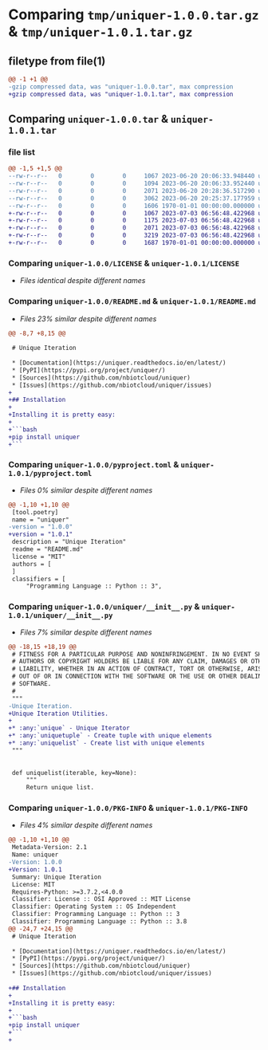 # Comparing `tmp/uniquer-1.0.0.tar.gz` & `tmp/uniquer-1.0.1.tar.gz`

## filetype from file(1)

```diff
@@ -1 +1 @@
-gzip compressed data, was "uniquer-1.0.0.tar", max compression
+gzip compressed data, was "uniquer-1.0.1.tar", max compression
```

## Comparing `uniquer-1.0.0.tar` & `uniquer-1.0.1.tar`

### file list

```diff
@@ -1,5 +1,5 @@
--rw-r--r--   0        0        0     1067 2023-06-20 20:06:33.948440 uniquer-1.0.0/LICENSE
--rw-r--r--   0        0        0     1094 2023-06-20 20:06:33.952440 uniquer-1.0.0/README.md
--rw-r--r--   0        0        0     2071 2023-06-20 20:28:36.517290 uniquer-1.0.0/pyproject.toml
--rw-r--r--   0        0        0     3062 2023-06-20 20:25:37.177959 uniquer-1.0.0/uniquer/__init__.py
--rw-r--r--   0        0        0     1606 1970-01-01 00:00:00.000000 uniquer-1.0.0/PKG-INFO
+-rw-r--r--   0        0        0     1067 2023-07-03 06:56:48.422968 uniquer-1.0.1/LICENSE
+-rw-r--r--   0        0        0     1175 2023-07-03 06:56:48.422968 uniquer-1.0.1/README.md
+-rw-r--r--   0        0        0     2071 2023-07-03 06:56:48.422968 uniquer-1.0.1/pyproject.toml
+-rw-r--r--   0        0        0     3219 2023-07-03 06:56:48.422968 uniquer-1.0.1/uniquer/__init__.py
+-rw-r--r--   0        0        0     1687 1970-01-01 00:00:00.000000 uniquer-1.0.1/PKG-INFO
```

### Comparing `uniquer-1.0.0/LICENSE` & `uniquer-1.0.1/LICENSE`

 * *Files identical despite different names*

### Comparing `uniquer-1.0.0/README.md` & `uniquer-1.0.1/README.md`

 * *Files 23% similar despite different names*

```diff
@@ -8,7 +8,15 @@
 
 # Unique Iteration
 
 * [Documentation](https://uniquer.readthedocs.io/en/latest/)
 * [PyPI](https://pypi.org/project/uniquer/)
 * [Sources](https://github.com/nbiotcloud/uniquer)
 * [Issues](https://github.com/nbiotcloud/uniquer/issues)
+
+## Installation
+
+Installing it is pretty easy:
+
+```bash
+pip install uniquer
+```
```

### Comparing `uniquer-1.0.0/pyproject.toml` & `uniquer-1.0.1/pyproject.toml`

 * *Files 0% similar despite different names*

```diff
@@ -1,10 +1,10 @@
 [tool.poetry]
 name = "uniquer"
-version = "1.0.0"
+version = "1.0.1"
 description = "Unique Iteration"
 readme = "README.md"
 license = "MIT"
 authors = [
 ]
 classifiers = [
     "Programming Language :: Python :: 3",
```

### Comparing `uniquer-1.0.0/uniquer/__init__.py` & `uniquer-1.0.1/uniquer/__init__.py`

 * *Files 7% similar despite different names*

```diff
@@ -18,15 +18,19 @@
 # FITNESS FOR A PARTICULAR PURPOSE AND NONINFRINGEMENT. IN NO EVENT SHALL THE
 # AUTHORS OR COPYRIGHT HOLDERS BE LIABLE FOR ANY CLAIM, DAMAGES OR OTHER
 # LIABILITY, WHETHER IN AN ACTION OF CONTRACT, TORT OR OTHERWISE, ARISING FROM,
 # OUT OF OR IN CONNECTION WITH THE SOFTWARE OR THE USE OR OTHER DEALINGS IN THE
 # SOFTWARE.
 #
 """
-Unique Iteration.
+Unique Iteration Utilities.
+
+* :any:`unique` - Unique Iterator
+* :any:`uniquetuple` - Create tuple with unique elements
+* :any:`uniquelist` - Create list with unique elements
 """
 
 
 def uniquelist(iterable, key=None):
     """
     Return unique list.
```

### Comparing `uniquer-1.0.0/PKG-INFO` & `uniquer-1.0.1/PKG-INFO`

 * *Files 4% similar despite different names*

```diff
@@ -1,10 +1,10 @@
 Metadata-Version: 2.1
 Name: uniquer
-Version: 1.0.0
+Version: 1.0.1
 Summary: Unique Iteration
 License: MIT
 Requires-Python: >=3.7.2,<4.0.0
 Classifier: License :: OSI Approved :: MIT License
 Classifier: Operating System :: OS Independent
 Classifier: Programming Language :: Python :: 3
 Classifier: Programming Language :: Python :: 3.8
@@ -24,7 +24,15 @@
 # Unique Iteration
 
 * [Documentation](https://uniquer.readthedocs.io/en/latest/)
 * [PyPI](https://pypi.org/project/uniquer/)
 * [Sources](https://github.com/nbiotcloud/uniquer)
 * [Issues](https://github.com/nbiotcloud/uniquer/issues)
 
+## Installation
+
+Installing it is pretty easy:
+
+```bash
+pip install uniquer
+```
+
```

